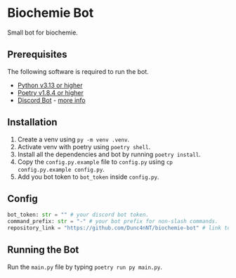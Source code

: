 # Biochemie Bot

Small bot for biochemie.

## Prerequisites

The following software is required to run the bot.

- [Python v3.13 or higher](https://www.python.org/downloads/)
- [Poetry v1.8.4 or higher](https://python-poetry.org/docs/#installation)
- [Discord Bot](https://discord.com/developers/applications) - [more info](https://discordpy.readthedocs.io/en/stable/discord.html)

## Installation

1. Create a venv using `py -m venv .venv`.
2. Activate venv with poetry using `poetry shell`.
3. Install all the dependencies and bot by running `poetry install`.
4. Copy the `config.py.example` file to `config.py` using `cp config.py.example config.py`.
5. Add you bot token to `bot_token` inside `config.py`.

## Config

```py
bot_token: str = "" # your discord bot token.
command_prefix: str = "-" # your bot prefix for non-slash commands.
repository_link = "https://github.com/Dunc4nNT/biochemie-bot" # link to the bot repository.
```

## Running the Bot

Run the `main.py` file by typing `poetry run py main.py`.
